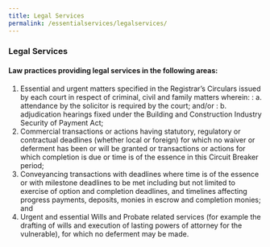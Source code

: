 ```yaml
---
title: Legal Services
permalink: /essentialservices/legalservices/
---
```


### **Legal Services**
#### **Law practices providing legal services in the following areas:**

1. Essential and urgent matters specified in the Registrar’s Circulars issued by each court in respect of criminal, civil and family matters wherein:
: a. attendance by the solicitor is required by the court; and/or
: b. adjudication hearings fixed under the Building and Construction Industry Security of Payment Act;
1. Commercial transactions or actions having statutory, regulatory or contractual deadlines (whether local or foreign) for which no waiver or deferment has been or will be granted or transactions or actions for which completion is due or time is of the essence in this Circuit Breaker period;
2. Conveyancing transactions with deadlines where time is of the essence or with milestone deadlines to be met including but not limited to exercise of option and completion deadlines, and timelines affecting progress payments, deposits, monies in escrow and completion monies; and
3. Urgent and essential Wills and Probate related services (for example the drafting of wills and execution of lasting powers of attorney for the vulnerable), for which no deferment may be made.

